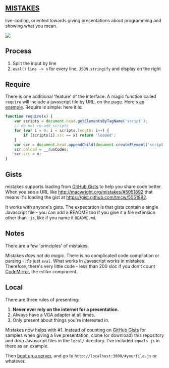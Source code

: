 ## [MISTAKES](http://macwright.org/mistakes/)

live-coding, oriented towards giving presentations about programming and
showing what you mean.

![](http://farm9.staticflickr.com/8050/8440178754_8e7f5906cc_z.jpg)

## Process

1. Split the input by line
2. `eval()` `line -> n` for every line, `JSON.stringify` and display on the right

## Require

There is one additional 'feature' of the interface. A magic function called
`require` will include a javascript file by URL, on the page. Here's
[an example](http://macwright.org/mistakes/#5051892). Require is simple:
here it is:

```js
function require(x) {
    var scripts = document.head.getElementsByTagName('script');
    // do not re-add scripts
    for (var i = 0; i < scripts.length; i++) {
        if (scripts[i].src == x) return 'loaded';
    }
    var scr = document.head.appendChild(document.createElement('script'));
    scr.onload = __runCodes;
    scr.src = x;
}
```

## Gists

mistakes supports loading from [GitHub Gists](https://gist.github.com/) to
help you share code better. When you see a URL like http://macwright.org/mistakes/#5051892
that means it's loading the gist at https://gist.github.com/tmcw/5051892.

It works with anyone's gists. The expectation is that gists contain a single
Javascript file - you can add a README too if you give it a file extension
other than `.js`, like if you name it `README.md`.

## Notes

There are a few 'principles' of mistakes:

Mistakes _does not do magic_. There is no complicated code compilation or parsing -
it's just `eval`. What works in Javascript works in mistakes. Therefore,
there's very little code - less than 200 sloc if you don't count [CodeMirror](http://codemirror.net/),
the editor component.

## Local

There are three rules of presenting:

1. **Never ever rely on the internet for a presentation.**
2. Always have a VGA adapter at all times.
3. Only present about things you're interested in.

Mistakes now helps with #1. Instead of counting on [GitHub Gists](https://gist.github.com/)
for samples when giving a live presentation, clone (or download) this repository
and drop Javascript files in the `local/` directory. I've included
`equals.js` in there as an example.

Then [boot up a server](https://gist.github.com/tmcw/4989751), and go to
`http://localhost:3000/#yourfile.js` or whatever.
